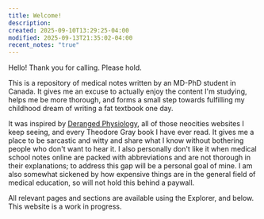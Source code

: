 ```yaml
---
title: Welcome!
description:
created: 2025-09-10T13:29:25-04:00
modified: 2025-09-13T21:35:02-04:00
recent_notes: "true"
---
```

Hello! Thank you for calling. Please hold.

This is a repository of medical notes written by an MD-PhD student in Canada. It gives me an excuse to actually enjoy the content I'm studying, helps me be more thorough, and forms a small step towards fulfilling my childhood dream of writing a fat textbook one day. 

It was inspired by [Deranged Physiology](https://derangedphysiology.com/main/home), all of those neocities websites I keep seeing, and every Theodore Gray book I have ever read. It gives me a place to be sarcastic and witty and share what I know without bothering people who don't want to hear it. I also personally don't like it when medical school notes online are packed with abbreviations and are not thorough in their explanations; to address this gap will be a personal goal of mine. I am also somewhat sickened by how expensive things are in the general field of medical education, so will not hold this behind a paywall.

All relevant pages and sections are available using the Explorer, and below. This website is a work in progress.